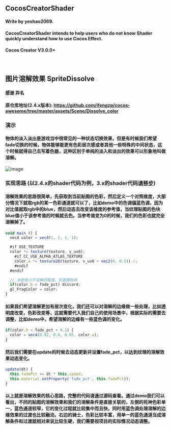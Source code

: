 ## CocosCreatorShader
#### Write by yeshao2069.
#### CocosCreatorShader intends to help users who do not know Shader quickly understand how to use Cocos Effect.
#### Cocos Creator V3.0.0+
&nbsp;

## 图片溶解效果  SpriteDissolve
#### 感谢 异名 
#### 原仓库地址(2.4.x版本): https://github.com/ifengzp/cocos-awesome/tree/master/assets/Scene/Dissolve_color
### 演示
#### 物体的淡入淡出是游戏当中很常见的一种状态切换效果，但是有时候我们希望fade切换的时候，物体能够能更有色彩层次感或者其他一些特殊的中间状态，这个时候就得自己去写着色器，这种区别于单纯的淡入和淡出的效果可以形象地叫做溶解。
![image](https://gitee.com/yeshaohelpme/ShaderDemoImageLibrary/raw/master/image/SpriteDissolve.gif)
### 实现思路 (以2.4.x的shader代码为例，3.x的shader代码[请移步](https://gitee.com/yeshao2069/cocos-creator-shader/blob/v3.0.0/SpriteEffect/SpriteDissolve/assets/res/shader/SpriteDissolve.effect))
#### 溶解效果的思路很简单，先获取到当前贴图的色彩，然后定义一个对照维度，大部分情况下就取rgb的某一色彩通道就可以了，比如demo中的色调偏蓝色调，因为对比值就取rgb中的blue，然后动态去改变该维度的参考值，当纹理贴图的色块blue值小于该参考值的时候就去色。当参考值变为0的时候，我们的色彩也就完全溶解掉了。
```ts
void main () {
  vec4 color = vec4(1, 1, 1, 1);

  #if USE_TEXTURE
  color *= texture(texture, v_uv0);
    #if CC_USE_ALPHA_ATLAS_TEXTURE
    color.a *= texture2D(texture, v_uv0 + vec2(0, 0.5)).r;
    #endif
  #endif

  // 当颜色小于溶解的程度，则直接抛弃
  if(color.b < fade_pct) discard;
  gl_FragColor = color;
}
```
#### 如果我们希望溶解更加有层次变化，我们还可以对溶解的边缘做一些处理，比如透明度改变，色彩改变等，这就需要代入我们自己的使用场景中，根据实际的需要去调整，比如demo中，希望溶解的边缘有一些蓝色调的变化。
```ts
if(color.b < fade_pct + 0.1) {
  color = vec4(0.92, 0.8, 0.95, color.a);
}
```
#### 然后我们需要在update的时候去动态更新并设置fade_pct，以达到纹理的溶解效果动态变化。
```ts
update(dt) {
  this.fadePct += dt * this.speed;
  this.material.setProperty('fade_pct', this.fadePct));
}
```
#### 以上就是溶解效果的核心思路，完整的代码请通过源码查看。通过demo我们可以看出，不同的贴图的溶解效果和我们的溶解条件是直接关联的，左侧的死神色彩单一，蓝色通道较窄，它的变化过程就比较集中而且快，同时用蓝色调处理溶解的边缘效果的过渡也比较融洽。右边的骑士，色彩比较丰富，用单一的蓝色通道当成溶解条件和过渡就相对来说比较生硬，我们需要视项目的实际情况动态调整。